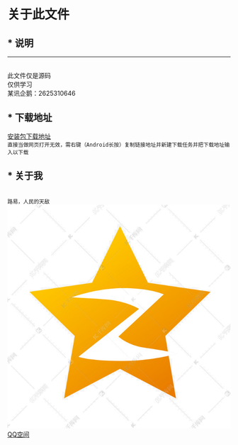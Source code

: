 # 关于此文件
## * 说明
-------  
<br>此文件仅是源码
<br>仅供学习
<br>某讯企鹅：2625310646
## * 下载地址
[安装包下载地址](https://bbuseruploads.s3.amazonaws.com/3f24c1bc-201c-4dc0-b7ea-6cb6915ab0b3/downloads/e9a8812d-b869-44c1-baea-acc8b7925578/Calculator.apk?Signature=6WrtJiNdQU4C5YqWVN2UWU8rPUE%3D&Expires=1566105879&AWSAccessKeyId=AKIAIQWXW6WLXMB5QZAQ&versionId=cj8LPnATlnUFCY0.YuM0mFi06sqhjbDM&response-content-disposition=attachment%3B%20filename%3D%22Calculator.apk%22"失效请联系QQ")
<br>``直接当做网页打开无效，需右键（Android长按）复制链接地址并新建下载任务并把下载地址输入以下载``
## * 关于我
<br>``路易，人民的天敌``
![QQ空间](https://github.com/ZANGTAO-shabi/Download/blob/master/%E6%AD%A4%E4%B8%BAreadme%E6%96%87%E4%BB%B6%EF%BC%8C%E9%9D%9E%E6%BA%90%E7%A0%81/logo.jpg)  
                [QQ空间](https://user.qzone.qq.com/2625310646/main "点我进入" ) 


